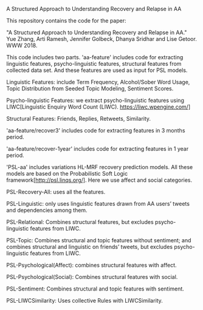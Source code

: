 A Structured Approach to Understanding Recovery and Relapse in AA

This repository contains the code for the paper:

"A Structured Approach to Understanding Recovery and Relapse in AA." Yue Zhang, Arti Ramesh, Jennifer Golbeck, Dhanya Sridhar and Lise Getoor. WWW 2018.

This code includes two parts. 'aa-feature' includes code for extracting linguistic features, psycho-linguistic features, structural features from collected data set. And these features are used as input for PSL models.

Linguistic Features: include Term Frequency, Alcohol/Sober Word Usage, Topic Distribution from Seeded Topic Modeling, Sentiment Scores.

Psycho-linguistic Features: we extract psycho-linguistic
features using LIWC[Linguistic Enquiry Word Count (LIWC). https://liwc.wpengine.com/]

Structural Features: Friends, Replies, Retweets, Similarity.

'aa-feature/recover3' includes code for extracting features in 3 months period. 

'aa-feature/recover-1year' includes code for extracting features in 1 year period.


'PSL-aa' includes variations HL-MRF recovery prediction models. All these models are based on the Probabilistic Soft Logic framework[http://psl.linqs.org/]. Here we use affect and social categories.

PSL-Recovery-All: uses all the features.

PSL-Linguistic: only uses linguistic features drawn
from AA users’ tweets and dependencies among them.

PSL-Relational: Combines structural features, but excludes psycho-linguistic features from LIWC.

PSL-Topic: Combines structural and topic features without sentiment; and combines structural and linguistic on friends’ tweets, but excludes psycho-linguistic features from LIWC.

PSL-Psychological(Affect): combines structural features with affect.

PSL-Psychological(Social): Combines structural features with social.

PSL-Sentiment: Combines structural and topic features with sentiment.

PSL-LIWCSimilarity: Uses collective Rules with LIWCSimilarity.